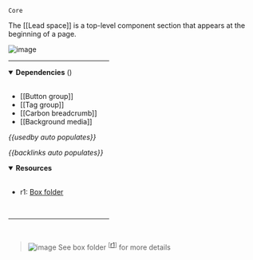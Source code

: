 `Core` <!-- category start --><!-- category end -->

The [[Lead space]] is a top-level component section that appears at the beginning of a page.

![image](https://user-images.githubusercontent.com/3793636/119085174-da2e5780-b9c8-11eb-83f4-556226ebf683.png)

<hr width="40%" />

<!-- toc start open="true" depthStart="3" depthEnd="5" --><!-- toc end -->

<details open="true">
  <summary><strong>Dependencies</strong> (<!-- dependencyCount start --><!-- dependencyCount end -->)</summary><br />

- [[Button group]]
- [[Tag group]]
- [[Carbon breadcrumb]]
- [[Background media]] <br />
</details>

<!-- usedby start open="true" -->

_{{usedby auto populates}}_

<!-- usedby end -->

<!-- backlinks start open="true" -->

_{{backlinks auto populates}}_

<!-- backlinks end -->

<a name="resources"></a>

<details open="true">
  <summary><strong>Resources</strong></summary><br />

- r1: [Box folder](https://ibm.ent.box.com/folder/94761007991)

<br />
</details>

<hr width="40%" />

<br />

> ![image](https://user-images.githubusercontent.com/3793636/117873919-f6faba80-b265-11eb-81a5-039bdcd822e8.png) See box
> folder <sup>[[r1](#resources)]</sup> for more details
